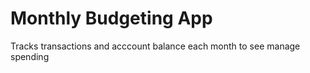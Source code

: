 # Monthly Budgeting App

Tracks transactions and acccount balance each month to see manage spending
